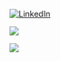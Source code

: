<p>
  <a href="https://linkedin.com/in/">
    <img src="https://img.shields.io/badge/-Linkedin-0077B5?logo=linkedin" alt="LinkedIn">
  </a>
<!--  <a href="https://twitter.com/">
    <img alt="Twitter Follow" src="https://img.shields.io/twitter/follow/furkan3ayraktar">
  </a>
  <a href="https://slack.com/">
    <img alt="Clojurians Slack" src="https://img.shields.io/badge/slack-@clojurians-yellow.svg?logo=slack">
  </a> -->
</p>

<a><img align="center" src="https://github-readme-stats.vercel.app/api/top-langs/?username=710052&layout=compact&langs_count=10&exclude_repo=jhipster-books" /> </a><p>
<img align="center" src="https://github-readme-stats.vercel.app/api?username=710052&show_icons=true&hide_rank=true&include_all_commits=true&hide=contribs,prs" /></p>


<!-- 👋 Hi, I’m Josh
- 👀 I’m interested in a career in Cybersecurity
- 🌱 I’m currently studying an HND @ YCUC
- 💞️ I’m looking to collaborate on projects using Python, Rust and Swift
- 📫 How to reach me k4ztkfcje@mozmail.com or www.joshmountain.xyz

710052/710052 is a ✨ special ✨ repository because its `README.md` (this file) appears on your GitHub profile.
You can click the Preview link to take a look at your changes.
--->
